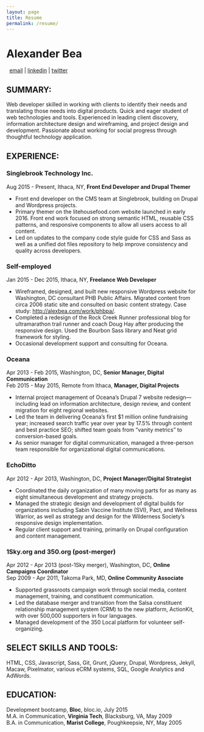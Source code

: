 ```yaml
---
layout: page
title: Resume
permalink: /resume/
---
```


# Alexander Bea
 
<a href="mailto:alex@abcreations.co">email</a> | <a href="http://www.linkedin.com/in/alexbea">linkedin</a> | <a href="https://twitter.com/alexbea">twitter</a>

## SUMMARY:
Web developer skilled in working with clients to identify their needs and translating those needs into digital products. Quick and eager student of web technologies and tools. Experienced in leading client discovery, information architecture design and wireframing, and project design and development. Passionate about working for social progress through thoughtful technology application.

## EXPERIENCE:

### Singlebrook Technology Inc.
Aug 2015 - Present, Ithaca, NY, **Front End Developer and Drupal Themer**

- Front end developer on the CMS team at Singlebrook, building on Drupal and Wordpress projects.
- Primary themer on the litehousefood.com website launched in early 2016. Front end work focused on strong semantic HTML, reusable CSS patterns, and responsive components to allow all users access to all content.
- Led on updates to the company code style guide for CSS and Sass as well as a unified dot files repository to help improve consistency and quality across developers.

### Self-employed
Jan 2015 - Dec 2015, Ithaca, NY, **Freelance Web Developer**

- Wireframed, designed, and built new responsive Wordpress website for Washington, DC consultant PHB Public Affairs. Migrated content from circa 2006 static site and consulted on basic content strategy. Case study: http://alexbea.com/work/phbpa/.
- Completed a redesign of the Rock Creek Runner professional blog for ultramarathon trail runner and coach Doug Hay after producing the responsive design. Used the Bourbon Sass library and Neat grid framework for styling.
- Occasional development support and consulting for Oceana.

### Oceana
Apr 2013 - Feb 2015, Washington, DC, **Senior Manager, Digital Communication**<br />
Feb 2015 - May 2015, Remote from Ithaca, **Manager, Digital Projects**

- Internal project management of Oceana’s Drupal 7 website redesign—including lead on information architecture, design review, and content migration for eight regional websites.
- Led the team in delivering Oceana’s first $1 million online fundraising year; increased search traffic year over year by 17.5% through content and best practice SEO; shifted team goals from “vanity metrics” to conversion-based goals.
- As senior manager for digital communication, managed a three-person team responsible for organizational digital communications.

### EchoDitto
Apr 2012 - Apr 2013, Washington, DC, **Project Manager/Digital Strategist**

- Coordinated the daily organization of many moving parts for as many as eight simultaneous development and strategy projects.
- Managed the strategic design and development of digital builds for organizations including Sabin Vaccine Institute (SVI), Pact, and Wellness Warrior, as well as strategy and design for the Wilderness Society’s responsive design implementation.
- Regular client support and training, primarily on Drupal configuration and content management.

### 1Sky.org and 350.org (post-merger)
Apr 2012 - Apr 2013 (post-1Sky merger), Washington, DC, **Online Campaigns Coordinator**<br />
Sep 2009 - Apr 2011, Takoma Park, MD, **Online Community Associate**

- Supported grassroots campaign work through social media, content management, training, and constituent communication.
- Led the database merger and transition from the Salsa constituent relationship management system (CRM) to the new platform, ActionKit, with over 500,000 supporters in four languages.
- Managed development of the 350 Local platform for volunteer self-organizing.

## SELECT SKILLS AND TOOLS:
HTML, CSS, Javascript, Sass, Git, Grunt, jQuery, Drupal, Wordpress, Jekyll, Macaw, Pixelmator, various eCRM systems, SQL, Google Analytics and AdWords.

## EDUCATION:
Development bootcamp, **Bloc**, bloc.io, July 2015<br />
M.A. in Communication, **Virginia Tech**, Blacksburg, VA, May 2009<br />
B.A. in Communication, **Marist College**, Poughkeepsie, NY, May 2005